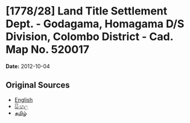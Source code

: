 # [1778/28] Land Title Settlement Dept. - Godagama, Homagama D/S Division, Colombo District - Cad. Map No. 520017

**Date:** 2012-10-04

## Original Sources

- [English](https://documents.gov.lk/view/extra-gazettes/2012/10/1778-28_E.pdf)
- [සිංහල](https://documents.gov.lk/view/extra-gazettes/2012/10/1778-28_S.pdf)
- [தமிழ்](https://documents.gov.lk/view/extra-gazettes/2012/10/1778-28_T.pdf)
